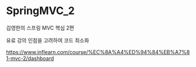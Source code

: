 # SpringMVC_2
김영한의 스프링 MVC 핵심 2편


유료 강의 인점을 고려하여 코드 최소화


https://www.inflearn.com/course/%EC%8A%A4%ED%94%84%EB%A7%81-mvc-2/dashboard
